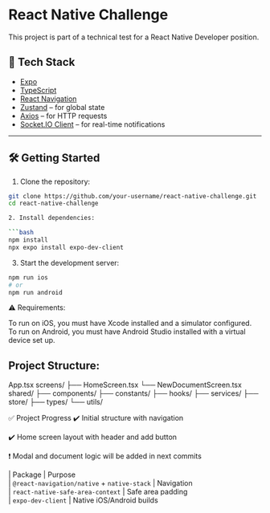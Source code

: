 # React Native Challenge

This project is part of a technical test for a React Native Developer position.

## 📱 Tech Stack

- [Expo](https://expo.dev/)
- [TypeScript](https://www.typescriptlang.org/)
- [React Navigation](https://reactnavigation.org/)
- [Zustand](https://github.com/pmndrs/zustand) – for global state
- [Axios](https://axios-http.com/) – for HTTP requests
- [Socket.IO Client](https://socket.io/docs/v4/client-api/) – for real-time notifications

---

## 🛠️ Getting Started

1. Clone the repository:

```bash
git clone https://github.com/your-username/react-native-challenge.git
cd react-native-challenge

2. Install dependencies:

```bash
npm install
npx expo install expo-dev-client
```
3. Start the development server:

```bash
npm run ios
# or
npm run android
```
⚠️ Requirements:

To run on iOS, you must have Xcode installed and a simulator configured.
To run on Android, you must have Android Studio installed with a virtual device set up.

## Project Structure:

App.tsx
screens/
  ├── HomeScreen.tsx
  └── NewDocumentScreen.tsx
shared/
  ├── components/
  ├── constants/
  ├── hooks/
  ├── services/
  ├── store/
  ├── types/
  └── utils/

  ✅ Project Progress
✔️ Initial structure with navigation

✔️ Home screen layout with header and add button

❗ Modal and document logic will be added in next commits


| Package                                     | Purpose                   
| `@react-navigation/native` + `native-stack` | Navigation                
| `react-native-safe-area-context`            | Safe area padding         
| `expo-dev-client`                           | Native iOS/Android builds 
